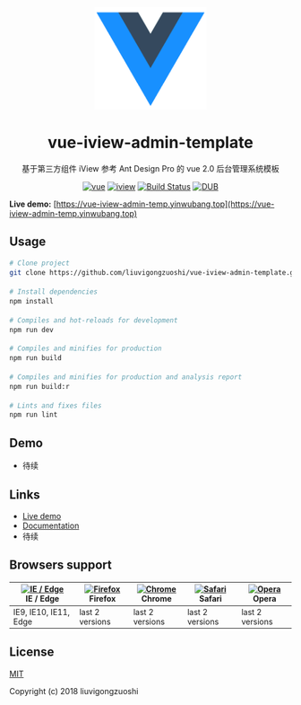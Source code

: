 <p align="center">
  <a href="https://github.com/liuvigongzuoshi/vue-iview-admin-template">
    <img alt="vue-iview-admin-template" width="200" src="./docs/_media/logo.png">
  </a>
</p>

<div align="center">

# vue-iview-admin-template

基于第三方组件 iView 参考 Ant Design Pro 的 vue 2.0 后台管理系统模板

[![vue](https://img.shields.io/badge/vue-2.5.21-brightgreen.svg)](https://github.com/vuejs/vue)
[![iview](https://img.shields.io/badge/iview-3.2.1-brightgreen.svg)](https://github.com/iview/iview)
[![Build Status](https://www.travis-ci.org/liuvigongzuoshi/vue-iview-admin-template.svg?branch=master)](https://www.travis-ci.org/liuvigongzuoshi/vue-iview-admin-template)
[![DUB](https://img.shields.io/dub/l/vibe-d.svg)](https://opensource.org/licenses/MIT)

</div>

**Live demo:** [https://vue-iview-admin-temp.yinwubang.top](https://vue-iview-admin-temp.yinwubang.top)

## Usage

```bash
# Clone project
git clone https://github.com/liuvigongzuoshi/vue-iview-admin-template.git

# Install dependencies
npm install

# Compiles and hot-reloads for development
npm run dev

# Compiles and minifies for production
npm run build

# Compiles and minifies for production and analysis report
npm run build:r

# Lints and fixes files
npm run lint
```

## Demo

- 待续

## Links

- [Live demo](https://vue-iview-admin-temp.yinwubang.top)
- [Documentation](https://liuvigongzuoshi.github.io/vue-iview-admin-template/)
- 待续

## Browsers support

| [<img src="https://raw.githubusercontent.com/alrra/browser-logos/master/src/edge/edge_48x48.png" alt="IE / Edge" width="24px" height="24px" />](http://godban.github.io/browsers-support-badges/)</br>IE / Edge | [<img src="https://raw.githubusercontent.com/alrra/browser-logos/master/src/firefox/firefox_48x48.png" alt="Firefox" width="24px" height="24px" />](http://godban.github.io/browsers-support-badges/)</br>Firefox | [<img src="https://raw.githubusercontent.com/alrra/browser-logos/master/src/chrome/chrome_48x48.png" alt="Chrome" width="24px" height="24px" />](http://godban.github.io/browsers-support-badges/)</br>Chrome | [<img src="https://raw.githubusercontent.com/alrra/browser-logos/master/src/safari/safari_48x48.png" alt="Safari" width="24px" height="24px" />](http://godban.github.io/browsers-support-badges/)</br>Safari | [<img src="https://raw.githubusercontent.com/alrra/browser-logos/master/src/opera/opera_48x48.png" alt="Opera" width="24px" height="24px" />](http://godban.github.io/browsers-support-badges/)</br>Opera |
| --------- | --------- | --------- | --------- | --------- | 
| IE9, IE10, IE11, Edge| last 2 versions| last 2 versions| last 2 versions| last 2 versions

## License

[MIT](https://github.com/liuvigongzuoshi/vue-iview-admin-template/blob/master/LICENSE)

Copyright (c) 2018 liuvigongzuoshi

